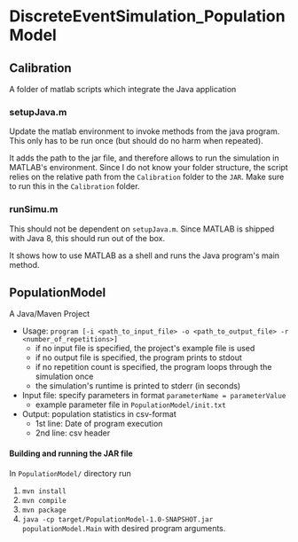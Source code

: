 # DiscreteEventSimulation_PopulationModel

## Calibration

A folder of matlab scripts which integrate the Java application

### setupJava.m

Update the matlab environment to invoke methods from the java program. This only has to be run once (but should do no harm when repeated).  

It adds the path to the jar file, and therefore allows to run the simulation in MATLAB's environment. Since I do not know your folder structure, the script relies on the relative path from the ```Calibration``` folder to the ```JAR```. Make sure to run this in the ```Calibration``` folder. 

<!--
### runBetterSimu.m

A minimal demonstation of using the ```ConfigurableSimulation``` class in matlab. It initializes an instance, and demonstates a subset of the still limited number of methods.
-->

### runSimu.m

This should not be dependent on ```setupJava.m```. Since MATLAB is shipped with Java 8, this should run out of the box.  

It shows how to use MATLAB as a shell and runs the Java program's main method.



## PopulationModel

A Java/Maven Project

* Usage: ```program [-i <path_to_input_file> -o <path_to_output_file> -r <number_of_repetitions>]```
    + if no input file is specified, the project's example file is used
    + if no output file is specified, the program prints to stdout
    + if no repetition count is specified, the program loops through the simulation once
    + the simulation's runtime is printed to stderr (in seconds)
* Input file: specify parameters in format ```parameterName = parameterValue```
    + example parameter file in ```PopulationModel/init.txt```
* Output: population statistics in csv-format
   + 1st line: Date of program execution
   + 2nd line: csv header

#### Building and running the JAR file

In ```PopulationModel/``` directory run

1. ```mvn install```
1. ```mvn compile```
1. ```mvn package```
1. ```java -cp target/PopulationModel-1.0-SNAPSHOT.jar populationModel.Main``` with desired program arguments.
